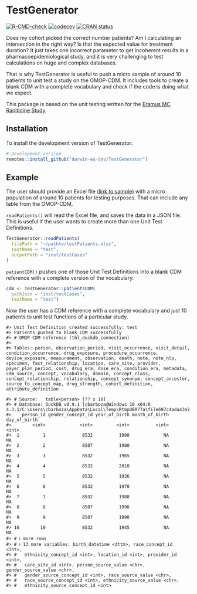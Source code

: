 
<!-- README.md is generated from README.Rmd. Please edit that file -->

# TestGenerator

<!-- badges: start -->

[![R-CMD-check](https://github.com/darwin-eu-dev/TestGenerator/actions/workflows/R-CMD-check.yaml/badge.svg)](https://github.com/darwin-eu-dev/TestGenerator/actions/workflows/R-CMD-check.yaml)
[![codecov](https://codecov.io/github/darwin-eu-dev/TestGenerator/branch/main/graph/badge.svg)](https://app.codecov.io/github/darwin-eu-dev/TestGenerator?branch=main)
[![CRAN
status](https://www.r-pkg.org/badges/version/TestGenerator)](https://CRAN.R-project.org/package=TestGenerator)
<!-- badges: end -->

Does my cohort picked the correct number patients? Am I calculating an
intersection in the right way? Is that the expected value for treatment
duration? It just takes one incorrect parameter to get incoherent
results in a pharmacoepidemiological study, and it is very challenging
to test calculations on huge and complex databases.

That is why TestGenerator is useful to push a micro sample of around 10
patients to unit test a study on the OMOP-CDM. It includes tools to
create a blank CDM with a complete vocabulary and check if the code is
doing what we expect.

This package is based on the unit testing written for the [Eramus MC
Ranitidine
Study](https://github.com/mi-erasmusmc/RanitidineStudy/blob/master/unitTesting_README.md).

## Installation

To install the development version of TestGenerator:

``` r
# Development version
remotes::install_github("darwin-eu-dev/TestGenerator")
```

## Example

The user should provide an Excel file [(link to
sample)](https://github.com/darwin-eu-dev/TestGenerator/raw/main/inst/extdata/testPatientsRSV.xlsx)
with a micro population of around 10 patients for testing purposes. That
can include any table from the OMOP-CDM.

`readPatients()` will read the Excel file, and saves the data in a JSON
file. This is useful if the user wants to create more than one Unit Test
Definitions.

``` r
TestGenerator::readPatients(
  filePath = "~/pathto/testPatients.xlsx",
  testName = "test",
  outputPath = "inst/testCases"
)
```

`patientCDM()` pushes one of those Unit Test Definitions into a blank
CDM reference with a complete version of the vocabulary.

``` r
cdm <- TestGenerator::patientsCDM(
  pathJson = "inst/testCases", 
  testName = "test")
```

Now the user has a CDM reference with a complete vocabulary and just 10
patients to unit test functions of a particular study.

    #> Unit Test Definition created successfully: test
    #> Patients pushed to blank CDM successfully
    #> # OMOP CDM reference (tbl_duckdb_connection)
    #> 
    #> Tables: person, observation_period, visit_occurrence, visit_detail, condition_occurrence, drug_exposure, procedure_occurrence, device_exposure, measurement, observation, death, note, note_nlp, specimen, fact_relationship, location, care_site, provider, payer_plan_period, cost, drug_era, dose_era, condition_era, metadata, cdm_source, concept, vocabulary, domain, concept_class, concept_relationship, relationship, concept_synonym, concept_ancestor, source_to_concept_map, drug_strength, cohort_definition, attribute_definition

    #> # Source:   table<person> [?? x 18]
    #> # Database: DuckDB v0.9.1 [cbarboza@Windows 10 x64:R 4.3.1/C:\Users\cbarboza\AppData\Local\Temp\RtmpUBR77a\file697c4ada43e2.duckdb]
    #>    person_id gender_concept_id year_of_birth month_of_birth day_of_birth
    #>        <int>             <int>         <int>          <int>        <int>
    #>  1         1              8532          1980             NA           NA
    #>  2         2              8507          1980             NA           NA
    #>  3         3              8532          1965             NA           NA
    #>  4         4              8532          2010             NA           NA
    #>  5         5              8532          1936             NA           NA
    #>  6         6              8532          1970             NA           NA
    #>  7         7              8532          1988             NA           NA
    #>  8         8              8507          1998             NA           NA
    #>  9         9              8507          1990             NA           NA
    #> 10        10              8532          1945             NA           NA
    #> # ℹ more rows
    #> # ℹ 13 more variables: birth_datetime <dttm>, race_concept_id <int>,
    #> #   ethnicity_concept_id <int>, location_id <int>, provider_id <int>,
    #> #   care_site_id <int>, person_source_value <chr>, gender_source_value <chr>,
    #> #   gender_source_concept_id <int>, race_source_value <chr>,
    #> #   race_source_concept_id <int>, ethnicity_source_value <chr>,
    #> #   ethnicity_source_concept_id <int>
